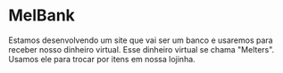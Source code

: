 # MelBank
Estamos desenvolvendo um site que vai ser um banco e usaremos para receber nosso dinheiro virtual. Esse dinheiro virtual se chama "Melters". Usamos ele para trocar por itens em nossa lojinha.
